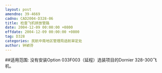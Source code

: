 ```yaml
---
layout: post
amendno: 39-4669
cadno: CAD2004-D328-06
title: 检查飞机排放管路
date: 2004-12-09 00:00:00 +0800
effdate: 2004-12-09 00:00:00 +0800
tag: D328
categories: 民航中南地区管理局适航审定处
author: 钟颖芬
---
```


##适用范围:
没有安装Option 033F003（延程）选装项目的Dornier 328-300飞机。

